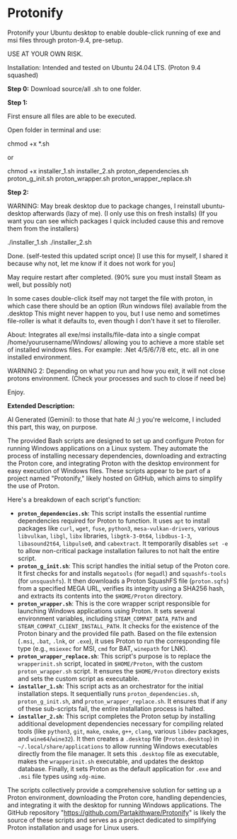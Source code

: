 # Protonify
Protonify your Ubuntu desktop to enable double-click running of exe and msi files through proton-9.4, pre-setup.

USE AT YOUR OWN RISK.

Installation: Intended and tested on Ubuntu 24.04 LTS. (Proton 9.4 squashed)

**Step 0:**
Download source/all .sh to one folder.

**Step 1:**

First ensure all files are able to be executed.

Open folder in terminal and use: 

chmod +x *.sh

or 

chmod +x installer_1.sh installer_2.sh proton_dependencies.sh proton_g_init.sh proton_wrapper.sh proton_wrapper_replace.sh

**Step 2:**

WARNING: May break desktop due to package changes, I reinstall ubuntu-desktop afterwards (lazy of me). (I only use this on fresh installs) 
(If you want you can see which packages I quick included cause this and remove them from the installers)

./installer_1.sh
./installer_2.sh

Done. (self-tested this updated script once) [I use this for myself, I shared it because why not, let me know if it does not work for you]

May require restart after completed. (90% sure you must install Steam as well, but possibly not)

In some cases double-click itself may not target the file with proton, in which case there should be an option (Run windows file) available from the .desktop
This might never happen to you, but I use nemo and sometimes file-roller is what it defaults to, even though I don't have it set to fileroller.

About:
Integrates all exe/msi installs/file-data into a single compat /home/yourusername/Windows/ allowing you to achieve a more stable set of installed windows files.
For example: .Net 4/5/6/7/8 etc, etc. all in one installed environment.

WARNING 2: Depending on what you run and how you exit, it will not close protons environment. (Check your processes and such to close if need be)

Enjoy.



**Extended Description:**

AI Generated (Gemini): to those that hate AI ;) you're welcome, I included this part, this way, on purpose.

The provided Bash scripts are designed to set up and configure Proton for running Windows applications on a Linux system. They automate the process of installing necessary dependencies, downloading and extracting the Proton core, and integrating Proton with the desktop environment for easy execution of Windows files. These scripts appear to be part of a project named "Protonify," likely hosted on GitHub, which aims to simplify the use of Proton.

Here's a breakdown of each script's function:

* **`proton_dependencies.sh`**: This script installs the essential runtime dependencies required for Proton to function. It uses `apt` to install packages like `curl`, `wget`, `fuse`, `python3`, `mesa-vulkan-drivers`, various `libvulkan`, `libgl`, `libx` libraries, `libgtk-3-0t64`, `libdbus-1-3`, `libasound2t64`, `libpulse0`, and `cabextract`. It temporarily disables `set -e` to allow non-critical package installation failures to not halt the entire script.
* **`proton_g_init.sh`**: This script handles the initial setup of the Proton core. It first checks for and installs `megatools` (for `megadl`) and `squashfs-tools` (for `unsquashfs`). It then downloads a Proton SquashFS file (`proton.sqfs`) from a specified MEGA URL, verifies its integrity using a SHA256 hash, and extracts its contents into the `$HOME/Proton` directory.
* **`proton_wrapper.sh`**: This is the core wrapper script responsible for launching Windows applications using Proton. It sets several environment variables, including `STEAM_COMPAT_DATA_PATH` and `STEAM_COMPAT_CLIENT_INSTALL_PATH`. It checks for the existence of the Proton binary and the provided file path. Based on the file extension (`.msi`, `.bat`, `.lnk`, or `.exe`), it uses Proton to run the corresponding file type (e.g., `msiexec` for MSI, `cmd` for BAT, `winepath` for LNK).
* **`proton_wrapper_replace.sh`**: This script's purpose is to replace the `wrapperinit.sh` script, located in `$HOME/Proton`, with the custom `proton_wrapper.sh` script. It ensures the `$HOME/Proton` directory exists and sets the custom script as executable.
* **`installer_1.sh`**: This script acts as an orchestrator for the initial installation steps. It sequentially runs `proton_dependencies.sh`, `proton_g_init.sh`, and `proton_wrapper_replace.sh`. It ensures that if any of these sub-scripts fail, the entire installation process is halted.
* **`installer_2.sh`**: This script completes the Proton setup by installing additional development dependencies necessary for compiling related tools (like `python3`, `git`, `make`, `cmake`, `g++`, `clang`, various `libdev` packages, and `wine64`/`wine32`). It then creates a `.desktop` file (`Proton.desktop`) in `~/.local/share/applications` to allow running Windows executables directly from the file manager. It sets this `.desktop` file as executable, makes the `wrapperinit.sh` executable, and updates the desktop database. Finally, it sets Proton as the default application for `.exe` and `.msi` file types using `xdg-mime`.

The scripts collectively provide a comprehensive solution for setting up a Proton environment, downloading the Proton core, handling dependencies, and integrating it with the desktop for running Windows applications. The GitHub repository "https://github.com/Partakithware/Protonify" is likely the source of these scripts and serves as a project dedicated to simplifying Proton installation and usage for Linux users.








